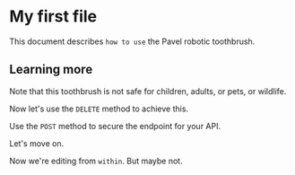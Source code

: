 # My first file

This document describes `how to use` the Pavel robotic toothbrush.

## Learning more

Note that this toothbrush is not safe for children, adults, or pets, or wildlife.  

Now let's use the `DELETE` method to achieve this.

Use the `POST` method to secure the endpoint for your API.

Let's move on.

Now we're editing from `within`.  But maybe not.
